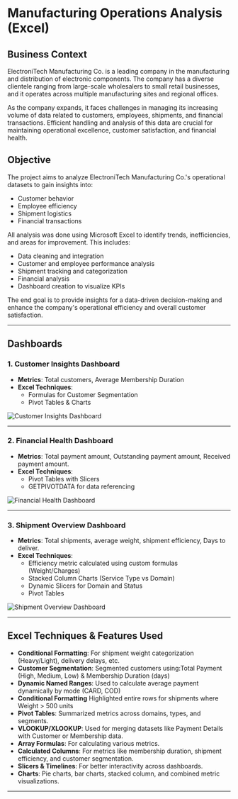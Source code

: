 # Manufacturing Operations Analysis (Excel)

## Business Context

ElectroniTech Manufacturing Co. is a leading company in the manufacturing and distribution of electronic components. The company has a diverse clientele ranging from large-scale wholesalers to small retail businesses, and it operates across multiple manufacturing sites and regional offices. 

As the company expands, it faces challenges in managing its increasing volume of data related to customers, employees, shipments, and financial transactions. Efficient handling and analysis of this data are crucial for maintaining operational excellence, customer satisfaction, and financial health.

## Objective

The project aims to analyze ElectroniTech Manufacturing Co.'s operational datasets to gain insights into:

- Customer behavior
- Employee efficiency
- Shipment logistics
- Financial transactions

All analysis was done using Microsoft Excel to identify trends, inefficiencies, and areas for improvement. This includes:
- Data cleaning and integration
- Customer and employee performance analysis
- Shipment tracking and categorization
- Financial analysis
- Dashboard creation to visualize KPIs

The end goal is to provide insights for a data-driven decision-making and enhance the company's operational efficiency and overall customer satisfaction.

---

## Dashboards

### 1. Customer Insights Dashboard

- **Metrics**: Total customers, Average Membership Duration
- **Excel Techniques**:
  - Formulas for Customer Segmentation
  - Pivot Tables & Charts

![Customer Insights Dashboard](image/Customer%20Insights%20Dashboard.png)

---

### 2. Financial Health Dashboard

- **Metrics**: Total payment amount, Outstanding payment amount, Received payment amount.
- **Excel Techniques**:
  - Pivot Tables with Slicers
  - GETPIVOTDATA for data referencing 

![Financial Health Dashboard](image/Financial%20Health%20Dashboard.png)

---

### 3. Shipment Overview Dashboard

- **Metrics**: Total shipments, average weight, shipment efficiency, Days to deliver.
- **Excel Techniques**:
  - Efficiency metric calculated using custom formulas (Weight/Charges)
  - Stacked Column Charts (Service Type vs Domain)
  - Dynamic Slicers for Domain and Status
  - Pivot Tables

![Shipment Overview Dashboard](image/Shipment%20Overview%20Dashboard.png)

---

## Excel Techniques & Features Used

-  **Conditional Formatting**: For shipment weight categorization (Heavy/Light), delivery delays, etc.
-  **Customer Segmentation**: Segmented customers using:Total Payment (High, Medium, Low) & Membership Duration (days)
-  **Dynamic Named Ranges**: Used to calculate average payment dynamically by mode (CARD, COD)
-  **Conditional Formatting** Highlighted entire rows for shipments where Weight > 500 units
-  **Pivot Tables**: Summarized metrics across domains, types, and segments.
-  **VLOOKUP/XLOOKUP**: Used for merging datasets like Payment Details with Customer or Membership data.
-  **Array Formulas**: For calculating various metrics.
-  **Calculated Columns**: For metrics like membership duration, shipment efficiency, and customer segmentation.
-  **Slicers & Timelines**: For better interactivity across dashboards.
-  **Charts**: Pie charts, bar charts, stacked column, and combined metric visualizations.

---



